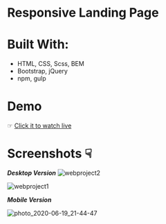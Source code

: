 # Responsive Landing Page

# Built With:
- HTML, CSS, Scss, BEM
- Bootstrap, jQuery 
- npm, gulp
# Demo
☞ [Click it to watch live](https://ruslankussein.github.io/web-project/)

# Screenshots ☟

**_Desktop Version_**
![webproject2](https://user-images.githubusercontent.com/55057204/85155886-c509ef80-b272-11ea-9302-dc791daea9f9.jpg)


![webproject1](https://user-images.githubusercontent.com/55057204/85155925-cfc48480-b272-11ea-8fd1-b4726a772265.jpg)

**_Mobile Version_**

![photo_2020-06-19_21-44-47](https://user-images.githubusercontent.com/55057204/85158663-f932df80-b275-11ea-9d9a-907aa3c18888.jpg)


